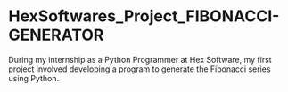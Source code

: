 # HexSoftwares_Project_FIBONACCI-GENERATOR
During my internship as a Python Programmer at Hex Software, my first project involved developing a program to generate the Fibonacci series using Python.
